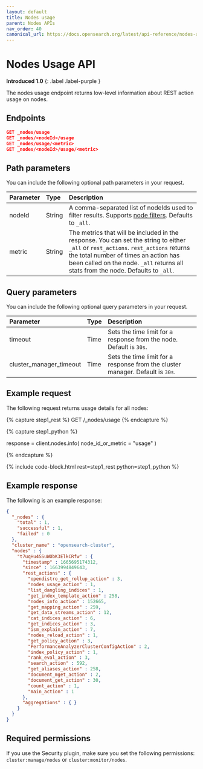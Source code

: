 ```yaml
---
layout: default
title: Nodes usage
parent: Nodes APIs
nav_order: 40
canonical_url: https://docs.opensearch.org/latest/api-reference/nodes-apis/nodes-usage/
---
```


# Nodes Usage API
**Introduced 1.0**
{: .label .label-purple }

The nodes usage endpoint returns low-level information about REST action usage on nodes.

## Endpoints

```json
GET _nodes/usage
GET _nodes/<nodeId>/usage
GET _nodes/usage/<metric>
GET _nodes/<nodeId>/usage/<metric>
```

## Path parameters

You can include the following optional path parameters in your request.

Parameter | Type | Description
:--- | :--- | :---
nodeId | String | A comma-separated list of nodeIds used to filter results. Supports [node filters]({{site.url}}{{site.baseurl}}/api-reference/nodes-apis/index/#node-filters). Defaults to `_all`.
metric | String | The metrics that will be included in the response. You can set the string to either `_all` or `rest_actions`. `rest_actions` returns the total number of times an action has been called on the node. `_all` returns all stats from the node. Defaults to `_all`.

## Query parameters

You can include the following optional query parameters in your request.

Parameter | Type | Description
:--- | :---| :---
timeout | Time | Sets the time limit for a response from the node. Default is `30s`.
cluster_manager_timeout | Time | Sets the time limit for a response from the cluster manager. Default is `30s`.

## Example request

The following request returns usage details for all nodes:

<!-- spec_insert_start
component: example_code
rest: GET /_nodes/usage
-->
{% capture step1_rest %}
GET /_nodes/usage
{% endcapture %}

{% capture step1_python %}


response = client.nodes.info(
  node_id_or_metric = "usage"
)

{% endcapture %}

{% include code-block.html
    rest=step1_rest
    python=step1_python %}
<!-- spec_insert_end -->

## Example response

The following is an example response:

```json
{
  "_nodes" : {
    "total" : 1,
    "successful" : 1,
    "failed" : 0
  },
  "cluster_name" : "opensearch-cluster",
  "nodes" : {
    "t7uqHu4SSuWObK3ElkCRfw" : {
      "timestamp" : 1665695174312,
      "since" : 1663994849643,
      "rest_actions" : {
        "opendistro_get_rollup_action" : 3,
        "nodes_usage_action" : 1,
        "list_dangling_indices" : 1,
        "get_index_template_action" : 258,
        "nodes_info_action" : 152665,
        "get_mapping_action" : 259,
        "get_data_streams_action" : 12,
        "cat_indices_action" : 6,
        "get_indices_action" : 3,
        "ism_explain_action" : 7,
        "nodes_reload_action" : 1,
        "get_policy_action" : 3,
        "PerformanceAnalyzerClusterConfigAction" : 2,
        "index_policy_action" : 1,
        "rank_eval_action" : 3,
        "search_action" : 592,
        "get_aliases_action" : 258,
        "document_mget_action" : 2,
        "document_get_action" : 30,
        "count_action" : 1,
        "main_action" : 1
      },
      "aggregations" : { }
    }
  }
}
```

## Required permissions

If you use the Security plugin, make sure you set the following permissions: `cluster:manage/nodes` or `cluster:monitor/nodes`.